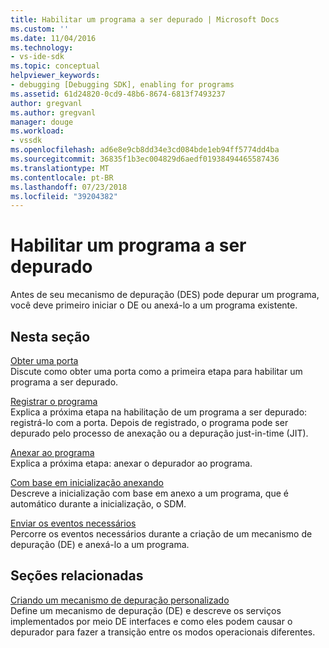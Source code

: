 ```yaml
---
title: Habilitar um programa a ser depurado | Microsoft Docs
ms.custom: ''
ms.date: 11/04/2016
ms.technology:
- vs-ide-sdk
ms.topic: conceptual
helpviewer_keywords:
- debugging [Debugging SDK], enabling for programs
ms.assetid: 61d24820-0cd9-48b6-8674-6813f7493237
author: gregvanl
ms.author: gregvanl
manager: douge
ms.workload:
- vssdk
ms.openlocfilehash: ad6e8e9cb8dd34e3cd084bde1eb94ff5774dd4ba
ms.sourcegitcommit: 36835f1b3ec004829d6aedf01938494465587436
ms.translationtype: MT
ms.contentlocale: pt-BR
ms.lasthandoff: 07/23/2018
ms.locfileid: "39204382"
---
```

# <a name="enable-a-program-to-be-debugged"></a>Habilitar um programa a ser depurado
Antes de seu mecanismo de depuração (DES) pode depurar um programa, você deve primeiro iniciar o DE ou anexá-lo a um programa existente.  
  
## <a name="in-this-section"></a>Nesta seção  
 [Obter uma porta](../../extensibility/debugger/getting-a-port.md)  
 Discute como obter uma porta como a primeira etapa para habilitar um programa a ser depurado.  
  
 [Registrar o programa](../../extensibility/debugger/registering-the-program.md)  
 Explica a próxima etapa na habilitação de um programa a ser depurado: registrá-lo com a porta. Depois de registrado, o programa pode ser depurado pelo processo de anexação ou a depuração just-in-time (JIT).  
  
 [Anexar ao programa](../../extensibility/debugger/attaching-to-the-program.md)  
 Explica a próxima etapa: anexar o depurador ao programa.  
  
 [Com base em inicialização anexando](../../extensibility/debugger/launch-based-attachment.md)  
 Descreve a inicialização com base em anexo a um programa, que é automático durante a inicialização, o SDM.  
  
 [Enviar os eventos necessários](../../extensibility/debugger/sending-the-required-events.md)  
 Percorre os eventos necessários durante a criação de um mecanismo de depuração (DE) e anexá-lo a um programa.  
  
## <a name="related-sections"></a>Seções relacionadas  
 [Criando um mecanismo de depuração personalizado](../../extensibility/debugger/creating-a-custom-debug-engine.md)  
 Define um mecanismo de depuração (DE) e descreve os serviços implementados por meio DE interfaces e como eles podem causar o depurador para fazer a transição entre os modos operacionais diferentes.